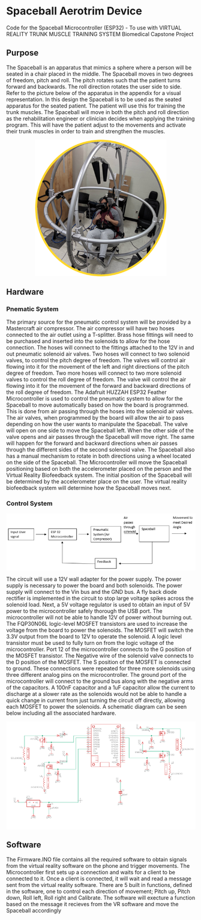 # Spaceball Aerotrim Device

Code for the Spaceball Microcontroller (ESP32) - To use with VIRTUAL REALITY TRUNK MUSCLE TRAINING SYSTEM Biomedical Capstone Project

## Purpose
The Spaceball is an apparatus that mimics a sphere where a person will be seated in a chair placed in the middle. The Spaceball moves in two degrees of freedom, pitch and roll. The pitch rotates such that the patient turns forward and backwards. The roll direction rotates the user side to side. Refer to the picture below of the apparatus in the appendix for a visual representation. In this design the Spaceball is to be used as the seated apparatus for the seated patient. The patient will use this for training the trunk muscles. The Spaceball will move in both the pitch and roll direction as the rehabilitation engineer or clinician decides when applying the training program. This will have the patient adjust to the movements and activate their trunk muscles in order to train and strengthen the muscles.
<p align="center">
<img src="Picture1.png" align="center" width="350">
</p>

## Hardware

### Pnematic System

The primary source for the pneumatic control system will be provided by a Mastercraft air compressor. The air compressor will have two hoses connected to the air outlet using a T-splitter. Brass hose fittings will need to be purchased and inserted into the solenoids to allow for the hose connection. The hoses will connect to the fittings attached to the 12V in and out pneumatic solenoid air valves.  Two hoses will connect to two solenoid valves, to control the pitch degree of freedom. The valves will control air flowing into it for the movement of the left and right directions of the pitch degree of freedom. Two more hoses will connect to two more solenoid valves to control the roll degree of freedom. The valve will control the air flowing into it for the movement of the forward and backward directions of the roll degree of freedom. 
The Adafruit HUZZAH ESP32 Feather Microcontroller is used to control the pneumatic system to allow for the Spaceball to move automatically based on how the board is programmed. This is done from air passing through the hoses into the solenoid air valves. The air valves, when programmed by the board will allow the air to pass depending on how the user wants to manipulate the Spaceball.  The valve will open on one side to move the Spaceball left. When the other side of the valve opens and air passes through the Spaceball will move right. The same will happen for the forward and backward directions when air passes through the different sides of the second solenoid valve. The Spaceball also has a manual mechanism to rotate in both directions using a wheel located on the side of the Spaceball. The Microcontroller will move the Spaceball positioning based on both the accelerometer placed on the person and the Virtual Reality Biofeedback system. The initial position of the Spaceball will be determined by the accelerometer place on the user. The virtual reality biofeedback system will determine how the Spaceball moves next. 

### Control System
<p align="center">
<img src="Block Diagram.png" align="center">
</p>

The circuit will use a 12V wall adapter for the power supply. The power supply is necessary to power the board and both solenoids. The power supply will connect to the Vin bus and the GND bus. A fly back diode rectifier is implemented in the circuit to stop large voltage spikes across the solenoid load. Next, a 5V voltage regulator is used to obtain an input of 5V power to the microcontroller safely thorough the USB port. The microcontroller will not be able to handle 12V of power without burning out. The FQP30N06L logic-level MOSFET transistors are used to increase the voltage from the board to power the solenoids. The MOSFET will switch the 3.3V output from the board to 12V to operate the solenoid. A logic level transistor must be used to fully turn on from the logic voltage of the microcontroller. Port 12 of the microcontroller connects to the G position of the MOSFET transistor. The Negative wire of the solenoid valve connects to the D position of the MOSFET. The S position of the MOSFET is connected to ground. These connections were repeated for three more solenoids using three different analog pins on the microcontroller. The ground port of the microcontroller will connect to the ground bus along with the negative arms of the capacitors. A 100nF capacitor and a 1uF capacitor allow the current to discharge at a slower rate as the solenoids would not be able to handle a quick change in current from just turning the circuit off directly, allowing each MOSFET to power the solenoids. A schematic diagram can be seen below including all the associated hardware.

<p align="center">
<img src="Schematic Diagram.png" align="center">
</p>

## Software

The Firmware.INO file contains all the required software to obtain signals from the virtual reality software on the phone and trigger movements. The Microcontroller first sets up a connection and waits for a client to be connected to it. Once a client is connected, it will wait and read a message sent from the virtual reality software. There are 5 built in functions, defined in the software, one to control each direction of movement; Pitch up, Pitch down, Roll left, Roll right and Calibrate. The software will execture a function based on the message it recieves from the VR software and move the Spaceball accordingly

